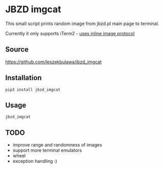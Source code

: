 # JBZD imgcat
This small script prints random image from jbzd.pl main page to terminal.

Currently it only supports iTerm2 - [uses inline image protocol](https://iterm2.com/documentation-images.html)

## Source
https://github.com/leszekbulawa/jbzd_imgcat

## Installation
`pip3 install jbzd_imgcat`

## Usage
`jbzd_imgcat`

## TODO
- improve range and randomness of images
- support more terminal emulators
- wheel
- exception handling :)
